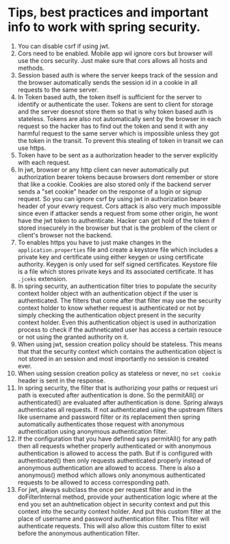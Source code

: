 # Tips, best practices and important info to work with spring security.

1. You can disable csrf if using jwt.
2. Cors need to be enabled. Mobile app wil ignore cors but browser will use the cors security. Just make sure that cors allows all hosts and methods.
3. Session based auth is where the server keeps track of the session and the  browser automatically sends the session id in a cookie in all requests to the same server.
4. In Token based auth, the token itself is sufficient for the server to identify or authenticate the user. Tokens are sent to client for storage and the server doesnot store them so that is why token based auth is stateless. Tokens are also not automatically sent by the browser in each request  so the hacker has to find out the token and send it with any harmful request to the same server which is impossible unless they got the token in the transit. To prevent this stealing of token in transit we can use https.
5. Token have to be sent as a authorization header to the server explicitly with each request.
6. In jwt, browser or any http client can never automatically put authorization bearer tokens because browsers dont remember or store that like a cookie. Cookies are also stored only if the backend server sends a "set cookie" header on the response of a login or signup request. So you can ignore csrf by using jwt in authorization bearer header of your evwry request. Cors attack is also very much impossible since even if attacker sends a request from some other origin, he wont have the jwt token to authenticate. Hacker can get hold of the token if stored insecurely in the browser but that is the problem of the client or client's browser not the backend.
7. To enables https you have to just make changes in the  `application.properties` file and create a keystore file which includes a private key and certificate using either keygen or using certificate authority. Keygen is only used for self signed certificates.
Keystore file is a file which stores private keys and its associated certificate. It has `.jceks` extension.
8. In spring security, an authentication filter tries to populate the security context holder object with an authentication object if the user is authenticated. The filters that come after that filter may use the security context holder to know whether request is authenticated or not by simply checking the authentication object present in the security context holder.
Even this authentication object is used in authorization process to check if the authneticated user has access a certain resouce or not using the granted authority on it.
9. When using jwt, session creation policy should be stateless. This means that that the security context which contains the authentication object is not stored in an session and most importantly no session is created ever.
10. When using session creation policy as stateless or never, no `set cookie` header is sent in the response.
11. In spring security, the filter that is authorizing your paths or request uri path is executed after authentication is done. So the permitAll() or authenticated() are evaluated after authentication is done. Spring always authenticates all requests. If not authenticated using the upstream filters like username and password filter or its replacement then spring automatically authenticates those request with anonymous authentication using anonymous authentication filter.
12. If the configuration that you have defined says permitAll() for any path then all requests whether properly authenticated or with anonymous authentication is allowed to  access the path. But if is configured with authenticated() then only requests authenticated properly instead of anonymous authentication are allowed to access. There is also a anonymous() method which allows only anonymous authenticated requests to be allowed to access corresponding path.
13. For jwt, always subclass the once per request filter and in the doFilterInternal method, provide your authentication logic where at the end you set an auhtnetication object in security context and put this context into the security context holder. And put this custom filter at the place of username and password authentication filter. This filter will authenticate requests. This will also allow this custom filter to exist before the anonymous authentication filter.
